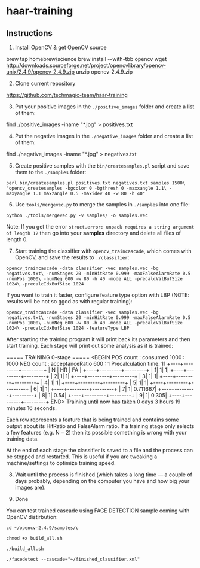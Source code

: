 # haar-training



## Instructions

1. Install OpenCV & get OpenCV source

brew tap homebrew/science
brew install --with-tbb opencv
wget http://downloads.sourceforge.net/project/opencvlibrary/opencv-unix/2.4.9/opencv-2.4.9.zip
unzip opencv-2.4.9.zip

2. Clone current repository

https://github.com/techmagic-team/haar-training

3. Put your positive images in the `./positive_images` folder and create a list
of them:

find ./positive_images -iname "*.jpg" > positives.txt

4. Put the negative images in the `./negative_images` folder and create a list of them:

find ./negative_images -iname "*.jpg" > negatives.txt

5. Create positive samples with the `bin/createsamples.pl` script and save them
to the `./samples` folder:

`perl bin/createsamples.pl positives.txt negatives.txt samples 1500\
"opencv_createsamples -bgcolor 0 -bgthresh 0 -maxxangle 1.1\
-maxyangle 1.1 maxzangle 0.5 -maxidev 40 -w 80 -h 40"`

6. Use `tools/mergevec.py` to merge the samples in `./samples` into one file:

`python ./tools/mergevec.py -v samples/ -o samples.vec`

Note: If you get the error `struct.error: unpack requires a string argument of length 12`
then go into your **samples** directory and delete all files of length 0.

7. Start training the classifier with `opencv_traincascade`, which comes with
OpenCV, and save the results to `./classifier`:

`opencv_traincascade -data classifier -vec samples.vec -bg negatives.txt\
-numStages 20 -minHitRate 0.999 -maxFalseAlarmRate 0.5 -numPos 1000\
-numNeg 600 -w 80 -h 40 -mode ALL -precalcValBufSize 1024\
-precalcIdxBufSize 1024`

If you want to train it faster, configure feature type option with LBP (NOTE: results will be not so ggod as with regular training):

`opencv_traincascade -data classifier -vec samples.vec -bg negatives.txt\
-numStages 20 -minHitRate 0.999 -maxFalseAlarmRate 0.5 -numPos 1000\
-numNeg 600 -w 80 -h 40 -mode ALL -precalcValBufSize 1024\
-precalcIdxBufSize 1024 -featureType LBP`

After starting the training program it will print back its parameters and then start training. Each stage will print out some analysis as it is trained:



===== TRAINING 0-stage =====
<BEGIN
POS count : consumed   1000 : 1000
NEG count : acceptanceRatio    600 : 1
Precalculation time: 11
+----+---------+---------+
|  N |    HR   |    FA   |
+----+---------+---------+
|   1|        1|        1|
+----+---------+---------+
|   2|        1|        1|
+----+---------+---------+
|   3|        1|        1|
+----+---------+---------+
|   4|        1|        1|
+----+---------+---------+
|   5|        1|        1|
+----+---------+---------+
|   6|        1|        1|
+----+---------+---------+
|   7|        1| 0.711667|
+----+---------+---------+
|   8|        1|     0.54|
+----+---------+---------+
|   9|        1|    0.305|
+----+---------+---------+
END>
Training until now has taken 0 days 3 hours 19 minutes 16 seconds.



Each row represents a feature that is being trained and contains some output about its HitRatio and FalseAlarm ratio. If a training stage only selects a few features (e.g. N = 2) then its possible something is wrong with your training data.

At the end of each stage the classifier is saved to a file and the process can be stopped and restarted. This is useful if you are tweaking a machine/settings to optimize training speed.

8. Wait until the process is finished (which takes a long time — a couple of days probably, depending on the computer you have and how big your images are).

9. Done

You can test trained cascade using FACE DETECTION sample coming with OpenCV distirbution:

`cd ~/opencv-2.4.9/samples/c`

`chmod +x build_all.sh`

`./build_all.sh`

`./facedetect --cascade="~/finished_classifier.xml"`




